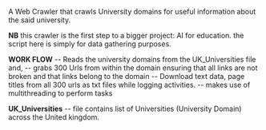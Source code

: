 A Web Crawler that crawls University domains for useful information about the said university.



**NB**
this crawler is the first step to a bigger project: AI for education. the script here is simply for data gathering purposes.

**WORK FLOW**
-- Reads the university domains from the UK_Universities file and, 
-- grabs 300 Urls from within the domain ensuring that all links are not broken and that links belong to the domain
-- Download text data, page titles from all 300 urls as txt files while logging activities.
-- makes use of multithreading to perform tasks


**UK_Universities**
-- file contains list of Universities (University Domain) across  the United kingdom.
